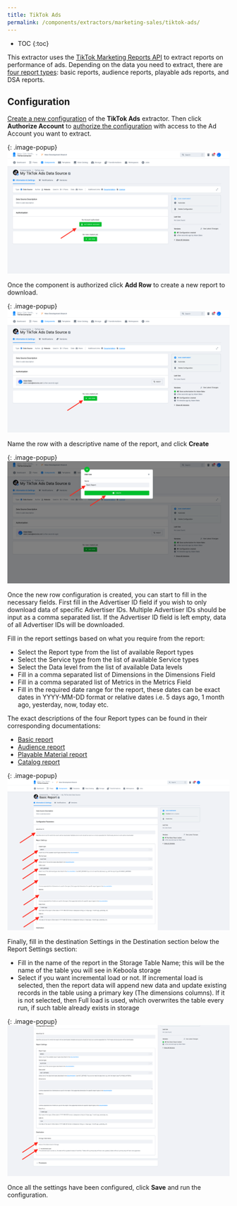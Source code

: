 ```yaml
---
title: TikTok Ads
permalink: /components/extractors/marketing-sales/tiktok-ads/
---
```


* TOC
{:toc}

This extractor uses the [TikTok Marketing Reports API](https://ads.tiktok.com/marketing_api/docs?id=1740302665828417) to extract 
reports on performance of ads. Depending on the data you need to extract, 
there are [four report types](https://ads.tiktok.com/marketing_api/docs?id=1738864835805186): basic reports, audience reports, playable ads reports, and DSA reports.


## Configuration
[Create a new configuration](/components/#creating-component-configuration) of the **TikTok Ads** extractor.
Then click **Authorize Account** to [authorize the configuration](/components/#authorization) with access to the Ad Account you want to extract.

{: .image-popup}
![Screenshot - TikTok Auth](/components/extractors/marketing-sales/tiktok-ads/tiktok_auth.png)

Once the component is authorized click **Add Row** to create a new report to download.

{: .image-popup}
![Screenshot - TikTok Auth](/components/extractors/marketing-sales/tiktok-ads/tiktok_add_row.png)

Name the row with a descriptive name of the report, and click **Create**

{: .image-popup}
![Screenshot - TikTok Auth](/components/extractors/marketing-sales/tiktok-ads/tiktok_name_row.png)


Once the new row configuration is created, you can start to fill in the necessary fields. 
First fill in the Advertiser ID field if you wish to only download data of specific Advertiser IDs. 
Multiple Advertiser IDs should be input as a comma separated list. If the Advertiser ID field is left empty, data of all Advertiser IDs will be downloaded.

Fill in the report settings based on what you require from the report:
* Select the Report type from the list of available Report types
* Select the Service type from the list of available Service types
* Select the Data level from the list of available Data levels
* Fill in a comma separated list of Dimensions in the Dimensions Field
* Fill in a comma separated list of Metrics in the Metrics Field
* Fill in the required date range for the report, these dates can be exact dates in YYYY-MM-DD format or relative dates i.e. 5 days ago, 1 month ago, yesterday, now, today etc.

The exact descriptions of the four Report types can be found in their corresponding documentations:
* [Basic report](https://ads.tiktok.com/marketing_api/docs?id=1738864915188737)
* [Audience report](https://ads.tiktok.com/marketing_api/docs?id=1738864928947201)
* [Playable Material report](https://ads.tiktok.com/marketing_api/docs?id=1738864940608513)
* [Catalog report](https://ads.tiktok.com/marketing_api/docs?id=1738864960144385)

{: .image-popup}
![Screenshot - TikTok Auth](/components/extractors/marketing-sales/tiktok-ads/tiktok_report_settings_1.png)

Finally, fill in the destination Settings in the Destination section below the Report Settings section:
* Fill in the name of the report in the Storage Table Name; this will be the name of the table you will see in Keboola storage
* Select if you want incremental load or not. If incremental load is selected, then the report data will append new data and update existing records in the table using a primary key (The dimensions columns).
If it is not selected, then Full load is used, which overwrites the table every run, if such table already exists in storage

{: .image-popup}
![Screenshot - TikTok Auth](/components/extractors/marketing-sales/tiktok-ads/tiktok_report_settings_2.png)

Once all the settings have been configured, click **Save** and run the configuration.

